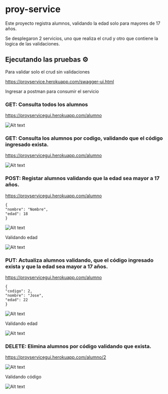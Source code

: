 # proy-service

Este proyecto registra alumnos, validando la edad solo para mayores de 17 años.

Se desplegaron 2 servicios, uno que realiza el crud y otro que contiene la logica de las validaciones.

## Ejecutando las pruebas ⚙️

Para validar solo el crud sin validaciones

https://proyservice.herokuapp.com/swagger-ui.html

Ingresar a postman para consumir el servicio

### GET: Consulta todos los alumnos
https://proyservicegui.herokuapp.com/alumno

![Alt text](https://raw.githubusercontent.com/augustosrb/proy-service/main/assets/GET.jpg)

### GET: Consulta los alumnos por codigo, validando que el código ingresado exista.
https://proyservicegui.herokuapp.com/alumno

![Alt text](https://raw.githubusercontent.com/augustosrb/proy-service/main/assets/getID.jpg)

### POST: Registar alumnos validando que la edad sea mayor a 17 años.
https://proyservicegui.herokuapp.com/alumno
```
{
"nombre": "Nombre",
"edad": 18
}
```

![Alt text](https://raw.githubusercontent.com/augustosrb/proy-service/main/assets/post-OK.jpg)


Validando edad

![Alt text](https://raw.githubusercontent.com/augustosrb/proy-service/main/assets/post.jpg)


### PUT: Actualiza alumnos validando, que el código ingresado exista y  que la edad sea mayor a 17 años.

https://proyservicegui.herokuapp.com/alumno
```
{
"codigo": 2,
"nombre": "Jose",
"edad": 22
}
```
![Alt text](https://raw.githubusercontent.com/augustosrb/proy-service/main/assets/putOK.jpg)

Validando edad

![Alt text](https://raw.githubusercontent.com/augustosrb/proy-service/main/assets/putOK.jpg)

### DELETE: Elimina alumnos por código validando que exista.

https://proyservicegui.herokuapp.com/alumno/2

![Alt text](https://raw.githubusercontent.com/augustosrb/proy-service/main/assets/DeleteOK.jpg)

Validando código

![Alt text](https://raw.githubusercontent.com/augustosrb/proy-service/main/assets/DeleteFail.jpg)
